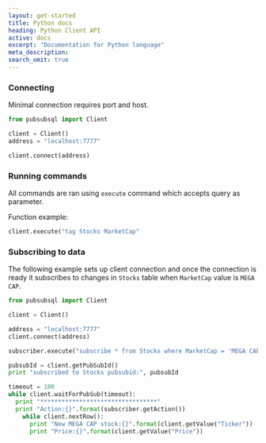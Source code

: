 ```yaml
---
layout: get-started
title: Python docs
heading: Python Client API
active: docs
excerpt: "Documentation for Python language"
meta_description: 
search_omit: true
---
```


### Connecting

Minimal connection requires port and host.


``` python
from pubsubsql import Client

client = Client()
address = "localhost:7777"

client.connect(address)
```

### Running commands

All commands are ran using `execute` command which accepts query as parameter.

Function example:

``` python
client.execute("tag Stocks MarketCap"
```

### Subscribing to data

The following example sets up client connection and once the connection is ready it subscribes to changes in `Stocks` table
when `MarketCap` value is `MEGA CAP`.

``` python
from pubsubsql import Client

client = Client()

address = "localhost:7777"
client.connect(address)

subscriber.execute("subscribe * from Stocks where MarketCap = 'MEGA CAP'")

pubsubId = client.getPubSubId()
print "subscribed to Stocks pubsubid:", pubsubId

timeout = 100
while client.waitForPubSub(timeout):
  print "*********************************"
  print "Action:{}".format(subscriber.getAction())
    while client.nextRow():
      print "New MEGA CAP stock:{}".format(client.getValue("Ticker"))
      print "Price:{}".format(client.getValue("Price"))

```
